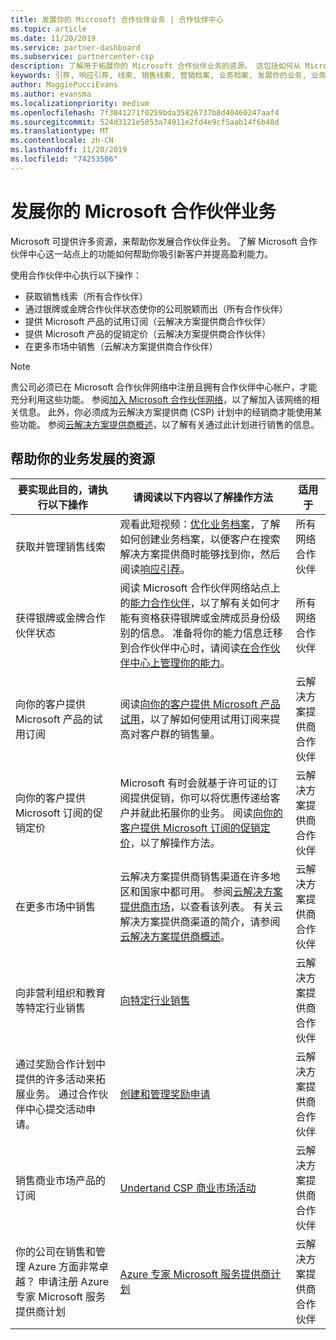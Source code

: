 ```yaml
---
title: 发展你的 Microsoft 合作伙伴业务 | 合作伙伴中心
ms.topic: article
ms.date: 11/20/2019
ms.service: partner-dashboard
ms.subservice: partnercenter-csp
description: 了解用于拓展你的 Microsoft 合作伙伴业务的资源。 这包括如何从 Microsoft 获取销售线索（推荐）。
keywords: 引荐, 响应引荐, 线索, 销售线索, 营销档案, 业务档案, 发展你的业务, 业务机会, 能力, 银牌成员资格, 金牌成员资格, 试用产品/服务, 市场扩张, 国家云
author: MaggiePucciEvans
ms.author: evansma
ms.localizationpriority: medium
ms.openlocfilehash: 7f3841271f0259bda35826737b8d40460247aaf4
ms.sourcegitcommit: 524d3121e5053a74911e2fd4e9cf5aab14f6b48d
ms.translationtype: MT
ms.contentlocale: zh-CN
ms.lasthandoff: 11/20/2019
ms.locfileid: "74253506"
---
```

# <a name="grow-your-microsoft-partner-business"></a>发展你的 Microsoft 合作伙伴业务 

Microsoft 可提供许多资源，来帮助你发展合作伙伴业务。 了解 Microsoft 合作伙伴中心这一站点上的功能如何帮助你吸引新客户并提高盈利能力。

使用合作伙伴中心执行以下操作：

- 获取销售线索（所有合作伙伴）
- 通过银牌或金牌合作伙伴状态使你的公司脱颖而出（所有合作伙伴）
- 提供 Microsoft 产品的试用订阅（云解决方案提供商合作伙伴）
- 提供 Microsoft 产品的促销定价（云解决方案提供商合作伙伴）
- 在更多市场中销售（云解决方案提供商合作伙伴）

> [!NOTE]  
> 贵公司必须已在 Microsoft 合作伙伴网络中注册且拥有合作伙伴中心帐户，才能充分利用这些功能。 参阅[加入 Microsoft 合作伙伴网络](mpn-overview.md)，以了解加入该网络的相关信息。 此外，你必须成为云解决方案提供商 (CSP) 计划中的经销商才能使用某些功能。 参阅[云解决方案提供商概述](csp-overview.md)，以了解有关通过此计划进行销售的信息。

## <a name="resources-to-help-your-business-grow"></a>帮助你的业务发展的资源

|  **要实现此目的，请执行以下操作**  |  **请阅读以下内容以了解操作方法**  |  **适用于**  |
|--------------|-----------|--------------
| 获取并管理销售线索 | 观看此短视频：[优化业务档案](https://player.vimeo.com/video/252788046 )，了解如何创建业务档案，以便客户在搜索解决方案提供商时能够找到你，然后阅读[响应引荐](responding-to-referrals.md)。 | 所有网络合作伙伴 |
| 获得银牌或金牌合作伙伴状态 | 阅读 Microsoft 合作伙伴网络站点上的[能力合作伙伴](https://partner.microsoft.com/membership/competencies)，以了解有关如何才能有资格获得银牌或金牌成员身份级别的信息。 准备将你的能力信息迁移到合作伙伴中心时，请阅读[在合作伙伴中心上管理你的能力](competencies.md)。 | 所有网络合作伙伴 |
| 向你的客户提供 Microsoft 产品的试用订阅 | 阅读[向你的客户提供 Microsoft 产品试用](offer-your-customers-trials-of-microsoft-products.md)，以了解如何使用试用订阅来提高对客户群的销售量。| 云解决方案提供商合作伙伴 |
| 向你的客户提供 Microsoft 订阅的促销定价 | Microsoft 有时会就基于许可证的订阅提供促销，你可以将优惠传递给客户并就此拓展你的业务。 阅读[向你的客户提供 Microsoft 订阅的促销定价](promotions.md)，以了解操作方法。 | 云解决方案提供商合作伙伴 |
| 在更多市场中销售 | 云解决方案提供商销售渠道在许多地区和国家中都可用。 参阅[云解决方案提供商市场](agreements.md)，以查看该列表。 有关云解决方案提供商渠道的简介，请参阅[云解决方案提供商概述](csp-overview.md)。  | 云解决方案提供商合作伙伴 |
向非营利组织和教育等特定行业销售|[向特定行业销售](get-special-pricing-for-offers.md)|云解决方案提供商合作伙伴|
|通过奖励合作计划中提供的许多活动来拓展业务。 通过合作伙伴中心提交活动申请。| [创建和管理奖励申请](create-incentives-claims.md)|云解决方案提供商合作伙伴|
|销售商业市场产品的订阅|[Undertand CSP 商业市场活动](csp-commercial-marketplace-overview.md)|云解决方案提供商合作伙伴|
|你的公司在销售和管理 Azure 方面非常卓越？ 申请注册 Azure 专家 Microsoft 服务提供商计划|[Azure 专家 Microsoft 服务提供商计划](azure-expert-msp.md)|云解决方案提供商合作伙伴|
